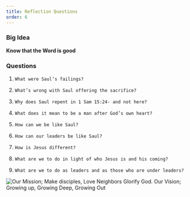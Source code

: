 ```yaml
---
title: Reflection Questions
order: 6
---
```


### Big Idea 
**Know that the Word is good**


### Questions

1.     What were Saul’s failings? 
2.     What’s wrong with Saul offering the sacrifice? 
3.     Why does Saul repent in 1 Sam 15:24- and not here? 
4.     What does it mean to be a man after God’s own heart? 
5.     How can we be like Saul? 
6.     How can our leaders be like Saul?
7.     How is Jesus different? 
8.     What are we to do in light of who Jesus is and his coming? 
9.     What are we to do as leaders and as those who are under leaders? 




![Our Mission; Make disciples, Love Neighbors Glorify God. Our Vision; Growing up, Growing Deep, Growing Out](https://raw.githubusercontent.com/stgeorgeshurstville/bulletin/main/images/upload.JPG)
